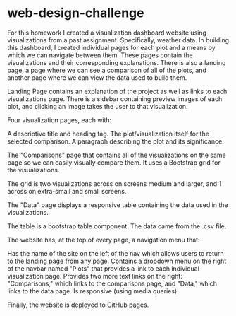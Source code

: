 # web-design-challenge

For this homework I created a visualization dashboard website using visualizations from a past assignment. Specifically, weather data.
In building this dashboard, I created individual pages for each plot and a means by which we can navigate between them. These pages contain the visualizations and their corresponding explanations. There is also a landing page, a page where we can see a comparison of all of the plots, and another page where we can view the data used to build them.

Landing Page contains an explanation of the project as well as links to each visualizations page. There is a sidebar containing preview images of each plot, and clicking an image takes the user to that visualization.


Four visualization pages, each with:

A descriptive title and heading tag.
The plot/visualization itself for the selected comparison.
A paragraph describing the plot and its significance.


The "Comparisons" page that contains all of the visualizations on the same page so we can easily visually compare them.
It uses a Bootstrap grid for the visualizations.

The grid is two visualizations across on screens medium and larger, and 1 across on extra-small and small screens.

The "Data" page displays a responsive table containing the data used in the visualizations.

The table is a bootstrap table component. The data came from the .csv file. 

The website has, at the top of every page, a navigation menu that:

Has the name of the site on the left of the nav which allows users to return to the landing page from any page.
Contains a dropdown menu on the right of the navbar named "Plots" that provides a link to each individual visualization page.
Provides two more text links on the right: "Comparisons," which links to the comparisons page, and "Data," which links to the data page.
Is responsive (using media queries).

Finally, the website is deployed to GitHub pages.
